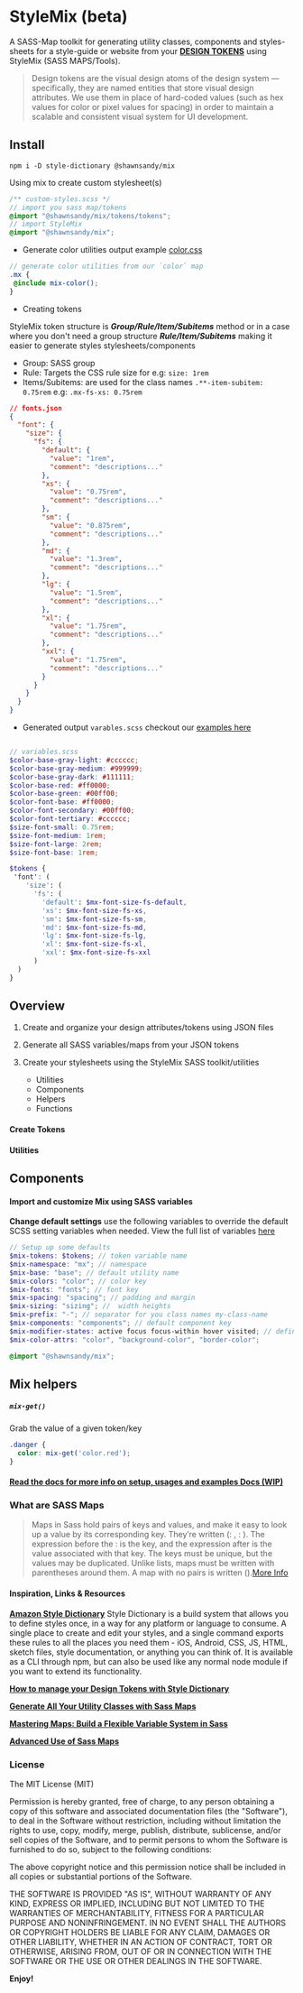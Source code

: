 # StyleMix (beta)

A SASS-Map toolkit for generating utility classes, components and styles-sheets for a style-guide or website from your **[DESIGN TOKENS](https://www.lightningdesignsystem.com/design-tokens)** using StyleMix (SASS MAPS/Tools).

> Design tokens are the visual design atoms of the design system — specifically, they are named entities that store visual design attributes. We use them in place of hard-coded values (such as hex values for color or pixel values for spacing) in order to maintain a scalable and consistent visual system for UI development.

## Install

```
npm i -D style-dictionary @shawnsandy/mix
```

Using mix to create custom stylesheet(s)

``` scss
/** custom-styles.scss */
// import you sass map/tokens
@import "@shawnsandy/mix/tokens/tokens";
// import StyleMix
@import "@shawnsandy/mix";
```

* Generate color utilities output example [color.css]('./dist/color.css')

``` scss
// generate color utilities from our `color` map
.mx {
 @include mix-color();
}
```

* Creating tokens

StyleMix token structure is ***Group/Rule/Item/Subitems*** method or in a case where you don't need a group structure ***Rule/Item/Subitems*** making it easier to generate styles stylesheets/components

* Group: SASS group
* Rule: Targets the CSS rule size for e.g: `size: 1rem`
* Items/Subitems: are used for the class names `.**-item-subitem: 0.75rem` e.g: `.mx-fs-xs: 0.75rem`

``` json
// fonts.json
{
  "font": {
    "size": {
      "fs": {
        "default": {
          "value": "1rem",
          "comment": "descriptions..."
        },
        "xs": {
          "value": "0.75rem",
          "comment": "descriptions..."
        },
        "sm": {
          "value": "0.875rem",
          "comment": "descriptions..."
        },
        "md": {
          "value": "1.3rem",
          "comment": "descriptions..."
        },
        "lg": {
          "value": "1.5rem",
          "comment": "descriptions..."
        },
        "xl": {
          "value": "1.75rem",
          "comment": "descriptions..."
        },
        "xxl": {
          "value": "1.75rem",
          "comment": "descriptions..."
        }
      }
    }
  }
}

```

* Generated output `varables.scss` checkout our  [examples here](./tokens/_tokens.scss)

``` scss

// variables.scss
$color-base-gray-light: #cccccc;
$color-base-gray-medium: #999999;
$color-base-gray-dark: #111111;
$color-base-red: #ff0000;
$color-base-green: #00ff00;
$color-font-base: #ff0000;
$color-font-secondary: #00ff00;
$color-font-tertiary: #cccccc;
$size-font-small: 0.75rem;
$size-font-medium: 1rem;
$size-font-large: 2rem;
$size-font-base: 1rem;

$tokens {
 'font': (
    'size': (
      'fs': (
        'default': $mx-font-size-fs-default,
        'xs': $mx-font-size-fs-xs,
        'sm': $mx-font-size-fs-sm,
        'md': $mx-font-size-fs-md,
        'lg': $mx-font-size-fs-lg,
        'xl': $mx-font-size-fs-xl,
        'xxl': $mx-font-size-fs-xxl
      )
  )
}

```

## Overview

1. Create and organize your design attributes/tokens using JSON files
2. Generate all SASS variables/maps from your JSON tokens
3. Create your stylesheets using the StyleMix SASS toolkit/utilities

   - Utilities
   - Components
   - Helpers
   - Functions

#### Create Tokens

#### Utilities

## Components

#### Import and customize Mix using SASS variables

**Change default settings** use the following variables to override the  default SCSS setting variables when needed. View the full list of variables [here](./tokens/_tokens.scss)

``` scss
// Setup up some defaults
$mix-tokens: $tokens; // token variable name
$mix-namespace: "mx"; // namespace
$mix-base: "base"; // default utility name
$mix-colors: "color"; // color key
$mix-fonts: "fonts"; // font key
$mix-spacing: "spacing"; // padding and margin
$mix-sizing: "sizing"; //  width heights
$mix-prefix: "-"; // separator for you class names my-class-name
$mix-components: "components"; // default component key
$mix-modifier-states: active focus focus-within hover visited; // define the states that you use
$mix-color-attrs: "color", "background-color", "border-color";

@import "@shawnsandy/mix";

```

## Mix helpers

##### `mix-get()`

Grab the value of a given token/key

``` scss
.danger {
  color: mix-get('color.red');
}
```

#### [Read the docs for more info on setup, usages and examples Docs (WIP)](./docs)

### What are SASS Maps

> Maps in Sass hold pairs of keys and values, and make it easy to look up a value by its corresponding key. They’re written (<expression>: <expression>, <expression>: <expression>). The expression before the : is the key, and the expression after is the value associated with that key. The keys must be unique, but the values may be duplicated. Unlike lists, maps must be written with parentheses around them. A map with no pairs is written ().[More Info]([https://link](https://sass-lang.com/documentation/values/maps))

#### Inspiration, Links & Resources

**[Amazon Style Dictionary](https://amzn.github.io/style-dictionary/#/?id=style-dictionary)**
Style Dictionary is a build system that allows you to define styles once, in a way for any platform or language to consume. A single place to create and edit your styles, and a single command exports these rules to all the places you need them - iOS, Android, CSS, JS, HTML, sketch files, style documentation, or anything you can think of. It is available as a CLI through npm, but can also be used like any normal node module if you want to extend its functionality.

**[How to manage your Design Tokens with Style Dictionary](https://medium.com/@didoo/how-to-manage-your-design-tokens-with-style-dictionary-98c795b938aa)**

**[Generate All Your Utility Classes with Sass Maps](https://frontstuff.io/generate-all-your-utility-classes-with-sass-maps)**

**[Mastering Maps: Build a Flexible Variable System in Sass](https://www.viget.com/articles/maps-math-and-magic-build-a-flexible-variable-system-in-sass/)**

**[Advanced Use of Sass Maps]([https://link](https://itnext.io/advanced-use-of-sass-maps-bd5a47ca0d1a))**

### License

The MIT License (MIT)

Permission is hereby granted, free of charge, to any person obtaining a copy of this software and associated documentation files (the "Software"), to deal in the Software without restriction, including without limitation the rights to use, copy, modify, merge, publish, distribute, sublicense, and/or sell copies of the Software, and to permit persons to whom the Software is furnished to do so, subject to the following conditions:

The above copyright notice and this permission notice shall be included in all copies or substantial portions of the Software.

THE SOFTWARE IS PROVIDED "AS IS", WITHOUT WARRANTY OF ANY KIND, EXPRESS OR IMPLIED, INCLUDING BUT NOT LIMITED TO THE WARRANTIES OF MERCHANTABILITY, FITNESS FOR A PARTICULAR PURPOSE AND NONINFRINGEMENT. IN NO EVENT SHALL THE AUTHORS OR COPYRIGHT HOLDERS BE LIABLE FOR ANY CLAIM, DAMAGES OR OTHER LIABILITY, WHETHER IN AN ACTION OF CONTRACT, TORT OR OTHERWISE, ARISING FROM, OUT OF OR IN CONNECTION WITH THE SOFTWARE OR THE USE OR OTHER DEALINGS IN THE SOFTWARE.

**Enjoy!**

